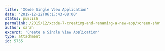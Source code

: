 ```yaml
---
title: 'XCode Single View Application'
date: '2015-12-22T06:17:43-08:00'
status: publish
permalink: /2015/12/xcode-7-creating-and-renaming-a-new-app/screen-shot-2015-12-22-at-6-07-37-am
author: sarah
excerpt: 'Create a Single View Application'
type: attachment
id: 5755
---
```

<!DOCTYPE html PUBLIC "-//W3C//DTD HTML 4.0 Transitional//EN" "http://www.w3.org/TR/REC-html40/loose.dtd">
<?xml encoding="UTF-8">
